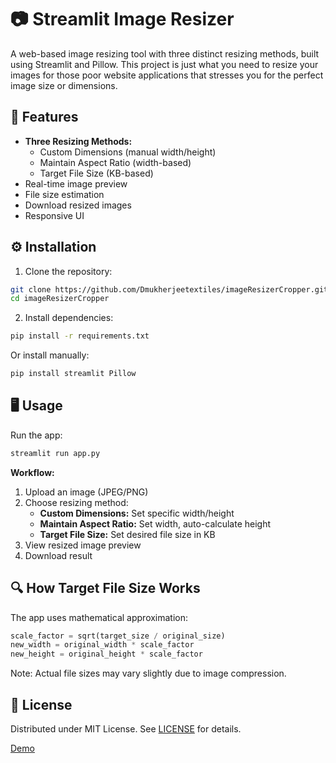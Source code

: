 # 📷 Streamlit Image Resizer
A web-based image resizing tool with three distinct resizing methods, built using Streamlit and Pillow. This project is just what you need to resize your images for those poor website applications that stresses you for the perfect image size or dimensions. 

## 🚀 Features

- **Three Resizing Methods:**
  - Custom Dimensions (manual width/height)
  - Maintain Aspect Ratio (width-based)
  - Target File Size (KB-based)
- Real-time image preview
- File size estimation
- Download resized images
- Responsive UI

## ⚙️ Installation

1. Clone the repository:
```bash
git clone https://github.com/Dmukherjeetextiles/imageResizerCropper.git
cd imageResizerCropper
```

2. Install dependencies:
```bash
pip install -r requirements.txt
```

Or install manually:
```bash
pip install streamlit Pillow
```

## 🖥️ Usage

Run the app:
```bash
streamlit run app.py
```

**Workflow:**
1. Upload an image (JPEG/PNG)
2. Choose resizing method:
   - **Custom Dimensions:** Set specific width/height
   - **Maintain Aspect Ratio:** Set width, auto-calculate height
   - **Target File Size:** Set desired file size in KB
3. View resized image preview
4. Download result

## 🔍 How Target File Size Works

The app uses mathematical approximation:
```python
scale_factor = sqrt(target_size / original_size)
new_width = original_width * scale_factor
new_height = original_height * scale_factor
```
Note: Actual file sizes may vary slightly due to image compression.



## 📄 License

Distributed under MIT License. See [LICENSE](LICENSE) for details.


[Demo](https://imageresizercropper.streamlit.app/)
